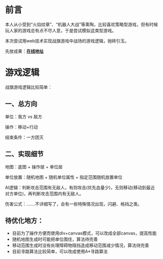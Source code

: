 # 前言
本人从小受到“火焰纹章”、“机器人大战”等熏陶，比较喜欢策略型游戏，但有时候玩人家的游戏总有点不尽人意，于是尝试模拟这类型游戏。

本次尝试用web技术实现战旗游戏中战场的游戏逻辑，抛砖引玉。

先放成果：[**在线地址**](https://lujingtao.github.io/Simulated-Flag-Game-Using-Web/)

# 游戏逻辑
战旗游戏逻辑比较简单：

## 一、总方向
单位：我方 vs 敌方

操作：移动+行动

结束条件：一方团灭

## 二、实现细节
地图：底图 + 操作层 + 单位层

单位放置：随机地图 + 随机单位属性 + 指定范围随机放置单位

AI逻辑：判断攻击范围有无敌人，有则攻击(优先血量少)，无则移动(移动到最近对方单位)，再判断攻击范围内有无敌人。

伤害公式：.......不详细写了，会有一些特殊情况出现，闪避、格挡之类。

## 待优化地方：
- 目前为了操作方便而使用div+canvas模式，可以改成全部canvas，提高性能
- 随机地图生成时可能把单位围住，算法待完善
- 移动范围生成时没有处理障碍物阻挡造成移动范围减少情况，算法待完善
- 目前寻路算法比较简单，可以改成使用A*寻路算法
